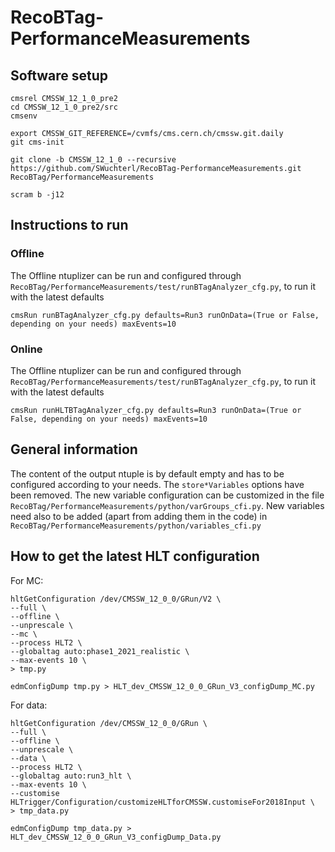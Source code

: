 # RecoBTag-PerformanceMeasurements

## Software setup

```
cmsrel CMSSW_12_1_0_pre2
cd CMSSW_12_1_0_pre2/src
cmsenv

export CMSSW_GIT_REFERENCE=/cvmfs/cms.cern.ch/cmssw.git.daily
git cms-init

git clone -b CMSSW_12_1_0 --recursive https://github.com/SWuchterl/RecoBTag-PerformanceMeasurements.git RecoBTag/PerformanceMeasurements

scram b -j12

```





## Instructions to run
### Offline

The Offline ntuplizer can be run and configured through ```RecoBTag/PerformanceMeasurements/test/runBTagAnalyzer_cfg.py```, to run it with the latest defaults

```
cmsRun runBTagAnalyzer_cfg.py defaults=Run3 runOnData=(True or False, depending on your needs) maxEvents=10
```

### Online

The Offline ntuplizer can be run and configured through ```RecoBTag/PerformanceMeasurements/test/runBTagAnalyzer_cfg.py```, to run it with the latest defaults

```
cmsRun runHLTBTagAnalyzer_cfg.py defaults=Run3 runOnData=(True or False, depending on your needs) maxEvents=10
```

## General information

The content of the output ntuple is by default empty and has to be configured according to your needs. The ```store*Variables``` options have been removed.
The new variable configuration can be customized in the file ```RecoBTag/PerformanceMeasurements/python/varGroups_cfi.py```.
New variables need also to be added (apart from adding them in the code) in ```RecoBTag/PerformanceMeasurements/python/variables_cfi.py```


## How to get the latest HLT configuration
For MC:
```
hltGetConfiguration /dev/CMSSW_12_0_0/GRun/V2 \
--full \
--offline \
--unprescale \
--mc \
--process HLT2 \
--globaltag auto:phase1_2021_realistic \
--max-events 10 \
> tmp.py
```
```
edmConfigDump tmp.py > HLT_dev_CMSSW_12_0_0_GRun_V3_configDump_MC.py
```
For data:
```
hltGetConfiguration /dev/CMSSW_12_0_0/GRun \
--full \
--offline \
--unprescale \
--data \
--process HLT2 \
--globaltag auto:run3_hlt \
--max-events 10 \
--customise HLTrigger/Configuration/customizeHLTforCMSSW.customiseFor2018Input \
> tmp_data.py
```
```
edmConfigDump tmp_data.py > HLT_dev_CMSSW_12_0_0_GRun_V3_configDump_Data.py
```
